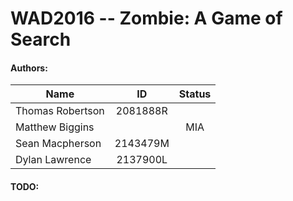# WAD2016  --  Zombie: A Game of Search

#### Authors:
| Name            | ID       | Status |
| --------------- | :------: | :----: |
| Thomas Robertson| 2081888R |        |
| Matthew Biggins |          |   MIA  |
| Sean Macpherson | 2143479M |        |
| Dylan Lawrence  | 2137900L |        |

#### TODO:


